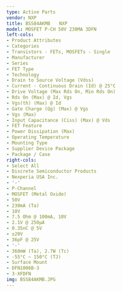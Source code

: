 ```yaml
---
type: Active Parts
vendor: NXP
title: BSS84AKMB　　NXP
model: MOSFET P-CH 50V 230MA 3DFN
left-cols:
- Product Attributes
- Categories
- Transistors - FETs, MOSFETs - Single
- Manufacturer
- Series
- FET Type
- Technology
- Drain to Source Voltage (Vdss)
- Current - Continuous Drain (Id) @ 25°C
- Drive Voltage (Max Rds On, Min Rds On)
- Rds On (Max) @ Id, Vgs
- Vgs(th) (Max) @ Id
- Gate Charge (Qg) (Max) @ Vgs
- Vgs (Max)
- Input Capacitance (Ciss) (Max) @ Vds
- FET Feature
- Power Dissipation (Max)
- Operating Temperature
- Mounting Type
- Supplier Device Package
- Package / Case
right-cols:
- Select All
- Discrete Semiconductor Products
- Nexperia USA Inc.
- '-'
- P-Channel
- MOSFET (Metal Oxide)
- 50V
- 230mA (Ta)
- 10V
- 7.5 Ohm @ 100mA, 10V
- 2.1V @ 250µA
- 0.35nC @ 5V
- ±20V
- 36pF @ 25V
- '-'
- 360mW (Ta), 2.7W (Tc)
- -55°C ~ 150°C (TJ)
- Surface Mount
- DFN1006B-3
- 3-XFDFN
img: BSS84AKMB.JPG
---
```

